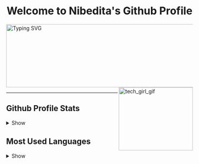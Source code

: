 <h1 align="center">Welcome to Nibedita's Github Profile</h1>
<a href="https://git.io/typing-svg"><img height="170" width="600" src="https://readme-typing-svg.demolab.com/?font=times&weight=200&size=25&duration=2200&pause=850&background=FFC4F612&color=F400F7&center=true&vCenter=true&random=false&width=800&height=170&lines=I+am+a+very+curious+and+creative+Engineer+%F0%9F%A4%AF;With+strong+foundations+in+%F0%9F%92%AA+...;Data+Structures+,+DBMS+and+Linux;Proficient+in+Backend+development+and;Image+Processing+%F0%9F%91%8C;Learning+about+Data+Science+,+AI+and+ML" alt="Typing SVG" /></a>
<img alt="tech_girl_gif" align="right" height="170" width="200" src="https://github.com/nibedita6302/nibedita6302/assets/145376728/b0d6e26a-6c93-4bcd-bc7f-0827edd6265e"/>
<hr>
<h2>Github Profile Stats</h2>
<details>
  <summary>Show</summary>
  <img alt="github stats" align="left" src="https://github-readme-stats.vercel.app/api?username=nibedita6302&show_icons=true&theme=ambient_gradient"/>
</details>

<h2>Most Used Languages</h2>
<details>
  <summary>Show</summary>
  <img alt="most used language" align="center" src="https://github-readme-stats.vercel.app/api/top-langs/?username=nibedita6302&size_weight=0.5&count_weight=0.5&layout=pie&theme=vision-friendly-dark"/>
</details>
